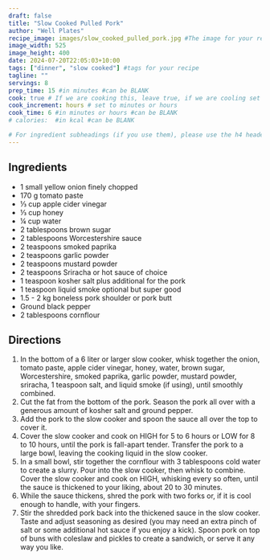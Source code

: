 ```yaml
---
draft: false
title: "Slow Cooked Pulled Pork"
author: "Well Plates"
recipe_image: images/slow_cooked_pulled_pork.jpg #The image for your recipe
image_width: 525
image_height: 400
date: 2024-07-20T22:05:03+10:00
tags: ["dinner", "slow cooked"] #tags for your recipe
tagline: ""
servings: 8
prep_time: 15 #in minutes #can be BLANK
cook: true # If we are cooking this, leave true, if we are cooling set to false
cook_increment: hours # set to minutes or hours
cook_time: 6 #in minutes or hours #can be BLANK
# calories:  #in kcal #can be BLANK

# For ingredient subheadings (if you use them), please use the h4 header.  For print view I have those elements targeted
---
```



## Ingredients

- 1 small yellow onion finely chopped
- 170 g tomato paste
- ⅓ cup apple cider vinegar
- ⅓ cup honey
- ¼ cup water
- 2 tablespoons brown sugar
- 2 tablespoons Worcestershire sauce
- 2 teaspoons smoked paprika
- 2 teaspoons garlic powder
- 2 teaspoons mustard powder
- 2 teaspoons Sriracha or hot sauce of choice
- 1 teaspoon kosher salt plus additional for the pork
- 1 teaspoon liquid smoke optional but super good
- 1.5 - 2 kg boneless pork shoulder or pork butt
- Ground black pepper
- 2 tablespoons cornflour

## Directions

1. In the bottom of a 6 liter or larger slow cooker, whisk together the onion, tomato paste, apple cider vinegar, honey, water, brown sugar, Worcestershire, smoked paprika, garlic powder, mustard powder, sriracha, 1 teaspoon salt, and liquid smoke (if using), until smoothly combined.
2. Cut the fat from the bottom of the pork. Season the pork all over with a generous amount of kosher salt and ground pepper.
3. Add the pork to the slow cooker and spoon the sauce all over the top to cover it.
4. Cover the slow cooker and cook on HIGH for 5 to 6 hours or LOW for 8 to 10 hours, until the pork is fall-apart tender. Transfer the pork to a large bowl, leaving the cooking liquid in the slow cooker.
5. In a small bowl, stir together the cornflour with 3 tablespoons cold water to create a slurry. Pour into the slow cooker, then whisk to combine. Cover the slow cooker and cook on HIGH, whisking every so often, until the sauce is thickened to your liking, about 20 to 30 minutes.
6. While the sauce thickens, shred the pork with two forks or, if it is cool enough to handle, with your fingers.
7. Stir the shredded pork back into the thickened sauce in the slow cooker. Taste and adjust seasoning as desired (you may need an extra pinch of salt or some additional hot sauce if you enjoy a kick). Spoon pork on top of buns with coleslaw and pickles to create a sandwich, or serve it any way you like.